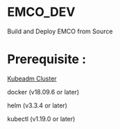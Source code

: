 # EMCO_DEV
Build and Deploy EMCO from  Source


# Prerequisite :

[Kubeadm Cluster](https://github.com/wafi981/Kubeadm-Cluster )

docker (v18.09.6 or later)


helm (v3.3.4 or later)


kubectl (v1.19.0 or later)

